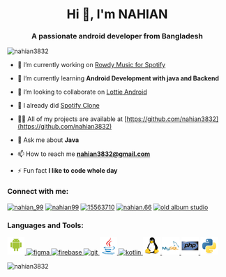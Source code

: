 <h1 align="center">Hi 👋, I'm NAHIAN</h1>
<h3 align="center">A passionate android developer from Bangladesh</h3>

<p align="left"> <img src="https://komarev.com/ghpvc/?username=nahian3832&label=Profile%20views&color=0e75b6&style=flat" alt="nahian3832" /> </p>

- 🔭 I’m currently working on [Rowdy Music for Spotify](https://github.com/nahian3832/rowdy_music)

- 🌱 I’m currently learning **Android Development with java and Backend**

- 👯 I’m looking to collaborate on [Lottie Android](https://github.com/airbnb/lottie-android)

- 🤝 I already did [Spotify Clone](https://github.com/nahian3832/Spotify-Clone)

- 👨‍💻 All of my projects are available at [https://github.com/nahian3832](https://github.com/nahian3832)

- 💬 Ask me about **Java**

- 📫 How to reach me **nahian3832@gmail.com**

- ⚡ Fun fact **I like to code whole day**

<h3 align="left">Connect with me:</h3>
<p align="left">
<a href="https://twitter.com/nahian_99" target="blank"><img align="center" src="https://raw.githubusercontent.com/rahuldkjain/github-profile-readme-generator/master/src/images/icons/Social/twitter.svg" alt="nahian_99" height="30" width="40" /></a>
<a href="https://linkedin.com/in/nahian99" target="blank"><img align="center" src="https://raw.githubusercontent.com/rahuldkjain/github-profile-readme-generator/master/src/images/icons/Social/linked-in-alt.svg" alt="nahian99" height="30" width="40" /></a>
<a href="https://stackoverflow.com/users/15563710" target="blank"><img align="center" src="https://raw.githubusercontent.com/rahuldkjain/github-profile-readme-generator/master/src/images/icons/Social/stack-overflow.svg" alt="15563710" height="30" width="40" /></a>
<a href="https://fb.com/nahian.66" target="blank"><img align="center" src="https://raw.githubusercontent.com/rahuldkjain/github-profile-readme-generator/master/src/images/icons/Social/facebook.svg" alt="nahian.66" height="30" width="40" /></a>
<a href="https://www.youtube.com/c/old album studio" target="blank"><img align="center" src="https://raw.githubusercontent.com/rahuldkjain/github-profile-readme-generator/master/src/images/icons/Social/youtube.svg" alt="old album studio" height="30" width="40" /></a>
</p>

<h3 align="left">Languages and Tools:</h3>
<p align="left"> <a href="https://developer.android.com" target="_blank" rel="noreferrer"> <img src="https://raw.githubusercontent.com/devicons/devicon/master/icons/android/android-original-wordmark.svg" alt="android" width="40" height="40"/> </a> <a href="https://www.figma.com/" target="_blank" rel="noreferrer"> <img src="https://www.vectorlogo.zone/logos/figma/figma-icon.svg" alt="figma" width="40" height="40"/> </a> <a href="https://firebase.google.com/" target="_blank" rel="noreferrer"> <img src="https://www.vectorlogo.zone/logos/firebase/firebase-icon.svg" alt="firebase" width="40" height="40"/> </a> <a href="https://git-scm.com/" target="_blank" rel="noreferrer"> <img src="https://www.vectorlogo.zone/logos/git-scm/git-scm-icon.svg" alt="git" width="40" height="40"/> </a> <a href="https://www.java.com" target="_blank" rel="noreferrer"> <img src="https://raw.githubusercontent.com/devicons/devicon/master/icons/java/java-original.svg" alt="java" width="40" height="40"/> </a> <a href="https://kotlinlang.org" target="_blank" rel="noreferrer"> <img src="https://www.vectorlogo.zone/logos/kotlinlang/kotlinlang-icon.svg" alt="kotlin" width="40" height="40"/> </a> <a href="https://www.linux.org/" target="_blank" rel="noreferrer"> <img src="https://raw.githubusercontent.com/devicons/devicon/master/icons/linux/linux-original.svg" alt="linux" width="40" height="40"/> </a> <a href="https://www.mysql.com/" target="_blank" rel="noreferrer"> <img src="https://raw.githubusercontent.com/devicons/devicon/master/icons/mysql/mysql-original-wordmark.svg" alt="mysql" width="40" height="40"/> </a> <a href="https://www.php.net" target="_blank" rel="noreferrer"> <img src="https://raw.githubusercontent.com/devicons/devicon/master/icons/php/php-original.svg" alt="php" width="40" height="40"/> </a> <a href="https://www.python.org" target="_blank" rel="noreferrer"> <img src="https://raw.githubusercontent.com/devicons/devicon/master/icons/python/python-original.svg" alt="python" width="40" height="40"/> </a> </p>

<p><img align="center" src="https://github-readme-streak-stats.herokuapp.com/?user=nahian3832&" alt="nahian3832" /></p>
